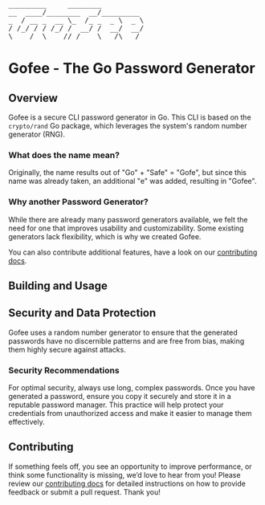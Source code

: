 <pre>
_________     ________         
__  ____/________  __/_________ 
_  / __ _  __ \_  /_ _  _ \  _ \
/ /_/ / / /_/ /  __/ /  __/  __/
\____/  \____//_/    \___/\___/ 
</pre>

# Gofee - The Go Password Generator

## Overview

Gofee is a secure CLI password generator in Go. This CLI is based on the `crypto/rand` Go package, which leverages the system's random number generator (RNG).

### What does the name mean?

Originally, the name results out of "Go" + "Safe" = "Gofe", but since this name was already taken, an additional "e" was added, resulting in "Gofee".

### Why another Password Generator?

While there are already many password generators available, we felt the need for one that improves usability and customizability. Some existing generators lack flexibility, which is why we created Gofee.

You can also contribute additional features, have a look on our [contributing docs][contributing].

## Building and Usage

## Security and Data Protection

Gofee uses a random number generator to ensure that the generated passwords have no discernible patterns and are free from bias, making them highly secure against attacks.

### Security Recommendations

For optimal security, always use long, complex passwords. Once you have generated a password, ensure you copy it securely and store it in a reputable password manager. This practice will help protect your credentials from unauthorized access and make it easier to manage them effectively.

## Contributing

If something feels off, you see an opportunity to improve performance, or think some functionality is missing, we’d love to hear from you! Please review our [contributing docs][contributing] for detailed instructions on how to provide feedback or submit a pull request. Thank you!

[contributing]: ./.github/CONTRIBUTING.md
